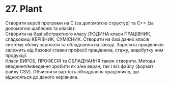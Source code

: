 # 27. Plant
Створити версії програми на С (за допомогою структур) та С++ (за допомогою шаблонів та класів):  
Створити на базі абстрактного класу ЛЮДИНА класи ПРАЦІВНИК, спадкоємці КЕРІВНИК, СУМІСНИК. Створити на базі даних класів систему обліку зарплати та обладнання на заводі. Зарплата працівників залежить від базової ставки професії працівника, стажу, видобутку ним продукції.  
Класи ВИРОБ, ПРОФЕСІЯ та ОБЛАДНАННЯ також створити. Методи введення/виведення зробити як з/на екран, так і в/з файлу (формат файлу CSV). Обчислити вартість обладнання працівників, що відносяться до даного керівника.
